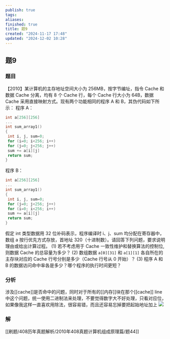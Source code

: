 ```yaml
---
publish: true
tags: 
aliases: 
finished: true
title: 题9
created: "2024-11-17 17:48"
updated: "2024-12-02 10:28"
---
```

## 题9
### 题目
【2010】某计算机的主存地址空间大小为 256MB，按字节编址，指令 Cache 和数据 Cache 分离，均有 8 个 Cache 行，每个 Cache 行大小为 64B，数据 Cache 采用直接映射方式。现有两个功能相同的程序 A 和 B，其伪代码如下所示：
程序 A：
```cpp
int a[256][256]
...
int sum_array1()
{
 int i, j, sum=0;
 for (i=0; i<256; i++)
 for (j=0; j<256; j++)
 sum += a[i][j]
 return sum;
}
```
程序 B：
```cpp
int a[256][256]
...
int sum_array1()
{
 int i, j, sum=0;
 for (j=0; j<256; j++)
 for (i=0; i<256; i++)
 sum += a[i][j]
 return sum;
}
```
假定 int 类型数据用 32 位补码表示，程序编译时 i、j、sum 均分配在寄存器中，数组 a 按行优先方式存放，首地址 320（十进制数）。请回答下列问题，要求说明理由或给出计算过程。
(1) 若不考虑用于 Cache 一致性维护和替换算法的控制位, 则数据 Cache 的总容量为多少？
(2) 数组数据 `a[0][31]` 和 `a[1][1]` 各自所在的主存块对应的 Cache 行号分别是多少（Cache 行号从 0 开始）？
(3) 程序 A 和 B 的数据访问命中率各是多少？哪个程序的执行时间更短？
### 分析
涉及[[cache]]是否命中的问题，同时对于所有的[[内存]]块在那个[[cache]] line中这个问题，统一使用二进制法来处理，不要觉得数字大不好处理，只看对应位，如果像我这样一直喜欢用除法，很容易错，而且还容易忘掉要把起始地址加上
![](https://img.hwenyi.live/202412022007520.webp)
### 解
[[刷题/408历年真题解析/2010年408真题计算机组成原理篇/题44]]